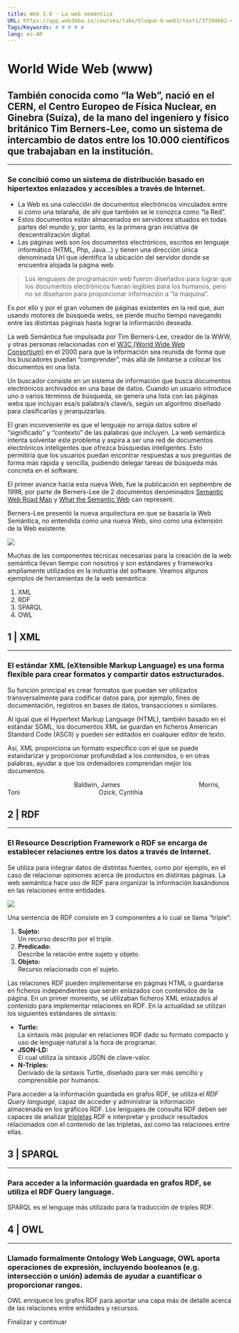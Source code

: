 ```yaml
---
title: Web 3.0 - La web semántica
URL: https://app.web3mba.io/courses/take/bloque-6-web3/texts/37394662-u1-01-web-3-0-la-web-semantica
Tags/Keywords: # # # # #
lang: es-AR
---
```

# World Wide Web (www)

## También conocida como “la Web”, nació en el CERN, el Centro Europeo de Física Nuclear, en Ginebra (Suiza), de la mano del ingeniero y físico británico Tim Berners-Lee, como un sistema de intercambio de datos entre los 10.000 científicos que trabajaban en la institución.

---

### Se concibió como un sistema de distribución basado en hipertextos enlazados y accesibles a través de Internet. 

- La Web es una colección de documentos electrónicos vinculados entre sí como una telaraña, de ahí que también se le conozca como “la Red”.
- Estos documentos están almacenados en servidores situados en todas partes del mundo y, por tanto, es la primera gran iniciativa de descentralización digital.
- Las páginas web son los documentos electrónicos, escritos en lenguaje informático (HTML, Php, Java…) y tienen una dirección única denominada Url que identifica la ubicación del servidor donde se encuentra alojada la página web.

> Los lenguajes de programación web fueron diseñados para lograr que los documentos electrónicos fueran legibles para los humanos, pero no se diseñaron para proporcionar información a “la máquina”.

Es por ello y por el gran volumen de páginas existentes en la red que, aun usando motores de búsqueda webs, se pierde mucho tiempo navegando entre las distintas páginas hasta lograr la información deseada.

La web Semántica fue impulsada por Tim Berners-Lee, creador de la WWW, y otras personas relacionadas con el [W3C (World Wide Web Consortium)](https://www.w3.org/) en el 2000 para que la información sea reunida de forma que los buscadores puedan “comprender”, más allá de limitarse a colocar los documentos en una lista.  

Un buscador consiste en un sistema de información que busca documentos electrónicos archivados en una base de datos. Cuando un usuario introduce uno o varios términos de búsqueda, se genera una lista con las páginas webs que incluyan esa/s palabra/s clave/s, según un algoritmo diseñado para clasificarlas y jerarquizarlas.

El gran inconveniente es que el lenguaje no arroja datos sobre el “significado” y “contexto” de las palabras que incluyen. La web semántica intenta solventar este problema y aspira a ser una red de documentos electrónicos inteligentes que ofrezca búsquedas inteligentes. Esto permitiría que los usuarios puedan encontrar respuestas a sus preguntas de forma más rápida y sencilla, pudiendo delegar tareas de búsqueda más concreta en el software.  

El primer avance hacia esta nueva Web, fue la publicación en septiembre de 1998, por parte de Berners-Lee de 2 documentos denominados [Semantic Web Road Map](https://www.w3.org/DesignIssues/Semantic.html) y [What the Semantic Web](https://www.w3.org/DesignIssues/RDFnot.html) can represent.

Berners-Lee presentó la nueva arquitectura en que se basaría la Web Semántica, no entendida como una nueva Web, sino como una extensión de la Web existente.

  

  

![](https://files.cdn.thinkific.com/file_uploads/636320/images/2d6/fed/9f4/u1-01-web_3.0-la_web_semantica_Mesa_de_trabajo_1.png)

  

  
Muchas de las componentes técnicas necesarias para la creación de la web semántica llevan tiempo con nosotros y son estándares y frameworks ampliamente utilizados en la industria del software. Veamos algunos ejemplos de herramientas de la web semántica:

1. XML
2. RDF
3. SPARQL
4. OWL

  

  

## 1 | XML

---

### El estándar XML (eXtensible Markup Language) es una forma flexible para crear formatos y compartir datos estructurados.

Su función principal es crear formatos que puedan ser utilizados transversalmente para codificar datos para, por ejemplo, fines de documentación, registros en bases de datos, transacciones o similares.

Al igual que el Hypertext Markup Language (HTML), también basado en el estándar SGML, los documentos XML se guardan en ficheros American Standard Code (ASCII) y pueden ser editados en cualquier editor de texto.

Así, XML proporciona un formato específico con el que se puede estandarizar y proporcionar profundidad a los contenidos, o en otras palabras, ayudar a que los ordenadores comprendan mejor los documentos.

<?xml version="1.0" encoding="UTF-8"?>
<library>
      <book>
                <title>The Fire Next Time</title>
                <author>Baldwin, James</author>
      </book>
      <book>
                <title>Beloved</title>
                <author>Morris, Toni</author>
      </book>
      <book>
                <title>The Messiah of Stockholm</title>
                <author>Ozick, Cyntihia</author>
      </book>
<library>

  
  

## 2 | RDF

---

### El Resource Description Framework o RDF se encarga de establecer relaciones entre los datos a través de Internet. 

Se utiliza para integrar datos de distintas fuentes, como por ejemplo, en el caso de relacionar opiniones acerca de productos en distintas páginas. La web semántica hace uso de RDF para organizar la información basándonos en las relaciones entre entidades.

  
  

![](https://files.cdn.thinkific.com/file_uploads/636320/images/15d/bb4/9fb/u1-01-web_3.0-la_web_semantica_2_Mesa_de_trabajo_1.png)

  

Una sentencia de RDF consiste en 3 componentes a lo cual se llama “triple”:

1. **Sujeto:**  
    Un recurso descrito por el triple.
2. **Predicado:**  
    Describe la relación entre sujeto y objeto. 
3. **Objeto:**  
    Recurso relacionado con el sujeto.

Las relaciones RDF pueden implementarse en páginas HTML o guardarse en ficheros independientes que serán enlazados con contenidos de la página. En un primer momento, se utilizaban ficheros XML enlazados al contenido para implementar relaciones en RDF. En la actualidad se utilizan los siguientes estándares de sintaxis:

- **Turtle:**   
    La sintaxis más popular en relaciones RDF dado su formato compacto y uso de lenguaje natural a la hora de programar. 
- **JSON-LD:**  
    El cual utiliza la sintaxis JSON de clave-valor.
- **N-Triples:**  
    Derivado de la sintaxis Turtle, diseñado para ser más sencillo y comprensible por humanos.

Para acceder a la información guardada en grafos RDF, se utiliza el _RDF Query language_, capaz de acceder y administrar la información almacenada en los gráficos RDF. Los lenguajes de consulta RDF deben ser capaces de analizar [tripletas](https://es.wikipedia.org/wiki/Tripleta_sem%C3%A1ntica) RDF e interpretar y producir resultados relacionados con el contenido de las tripletas, así como las relaciones entre ellas.

  

  

## 3 | SPARQL

---

### Para acceder a la información guardada en grafos RDF, se utiliza el RDF Query language. 

SPARQL es el lenguaje más utilizado para la traducción de triples RDF. 

  

## 4 | OWL

---

### Llamado formalmente Ontology Web Language, OWL aporta operaciones de expresión, incluyendo booleanos (e.g. intersección o unión) además de ayudar a cuantificar o proporcionar rangos. 

OWL enriquece los grafos RDF para aportar una capa más de detalle acerca de las relaciones entre entidades y recursos.

Finalizar y continuar